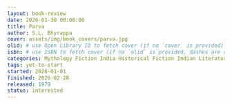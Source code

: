 ```yaml
---
layout: book-review
date: 2026-01-30 00:00:00
title: Parva
author: S.L. Bhyrappa
cover: assets/img/book_covers/parva.jpg
olid: # use Open Library ID to fetch cover (if no `cover` is provided)
isbn: # use ISBN to fetch cover (if no `olid` is provided, dashes are optional)
categories: Mythology Fiction India Historical Fiction Indian Literature Philosophy
tags: yet-to-start
started: 2026-01-01
finished: 2026-02-28
released: 1979
status: interested
---
```

